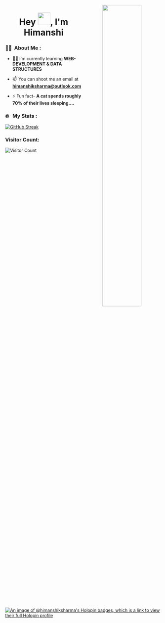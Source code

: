 <p align="center">
<!-- <img src="https://media1.giphy.com/media/v1.Y2lkPTc5MGI3NjExYWI5YjVkOGViMzUyZTE3NGU5OTc4YTA5ZmMyNTZmMTc0NzNhM2ZjNCZjdD1n/MT5UUV1d4CXE2A37Dg/giphy.gif" width="800" height="800" /></p> -->


<img src="https://itsvg.in/webdev.svg" width=50% height=50% align="right">

<h1 align="center">Hey <img src="https://media.giphy.com/media/hvRJCLFzcasrR4ia7z/giphy.gif" width="40">, I'm Himanshi</h1>



  ### :woman_technologist: &nbsp;About Me :

- 👨‍💻 I’m currently learning **WEB-DEVELOPMENT & DATA STRUCTURES**

- 📫 You can shoot me an email at **himanshiksharma@outlook.com**

- ⚡ Fun fact- **A cat spends roughly 70% of their lives sleeping....**

 
 

### 🔥 &nbsp; My Stats :

[![GitHub Streak](http://github-readme-streak-stats.herokuapp.com?user=HIMANSHIKSHARMA&theme=github-dark-blue)](https://git.io/streak-stats)

<!--![HIMANSHI's GitHub stats](https://github-readme-stats.vercel.app/api?username=HIMANSHIKSHARMA&show_icons=true&bg_color=00000000)-->




#### <h3> Visitor Count: </h3>
![Visitor Count](https://profile-counter.glitch.me/HIMANSHIKSHARMA/count.svg)

[![An image of @himanshiksharma's Holopin badges, which is a link to view their full Holopin profile](https://holopin.me/himanshiksharma)](https://holopin.io/@himanshiksharma)



 <!--media2.giphy.com/media/3oKIPnAiaMCws8nOsE/giphy.gif?cid=ecf05e47ff950c6d4tkdpa5dhayuqls13fy6cpnnj4lu5swh&rid=giphy.gif&ct=g

 <p align="center">
<img src="https://github.com/HIMANSHIKSHARMA/HIMANSHIKSHARMA/blob/output/github-contribution-grid-snake.svg">
</p> -->
